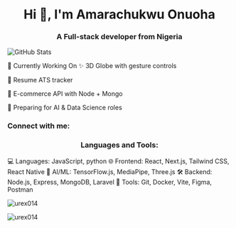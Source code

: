 <h1 align="center">Hi 👋, I'm Amarachukwu Onuoha</h1>
<h3 align="center">A Full-stack developer from Nigeria</h3>

![GitHub Stats](https://github-readme-stats.vercel.app/api?username=urex014&show_icons=true&theme=radical)

🧩 Currently Working On
✨ 3D Globe with gesture controls

📱 Resume ATS tracker

🛒 E-commerce API with Node + Mongo

🧠 Preparing for AI & Data Science roles
<h3 align="left">Connect with me:</h3>
<p align="left">

</p>

<h3 align="center">Languages and Tools:</h3>
💻 Languages: JavaScript, python 
🌐 Frontend: React, Next.js, Tailwind CSS, React Native  
🧠 AI/ML: TensorFlow.js, MediaPipe, Three.js  
🛠️ Backend: Node.js, Express, MongoDB, Laravel  
🔧 Tools: Git, Docker, Vite, Figma, Postman  
<p><img align="center" src="https://github-readme-stats.vercel.app/api/top-langs?username=urex014&show_icons=true&locale=en&layout=compact" alt="urex014" /></p>

<p><img align="center" src="https://github-readme-streak-stats.herokuapp.com/?user=urex014&" alt="urex014" /></p>
